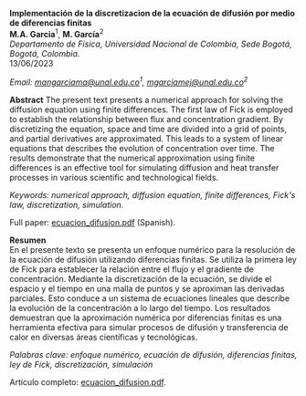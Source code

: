 **Implementación de la discretizacion de la ecuación de difusión por
medio de diferencias finitas**  
**M.A. Garcia**<sup>1</sup>, **M. García**<sup>2</sup>  
*Departamento de Física, Universidad Nacional de Colombia, Sede Bogotá,
Bogotá, Colombia.*  
13/06/2023

*Email: mangarciama@unal.edu.co<sup>1</sup>, mgarciamej@unal.edu.co<sup>2</sup>*  

**Abstract**
The present text presents a numerical approach for solving the diffusion equation using finite differences. The first law of Fick is employed to establish the relationship between flux and concentration gradient. By discretizing the equation, space and time are divided into a grid of points, and partial derivatives are approximated. This leads to a system of linear equations that describes the evolution of concentration over time. The results demonstrate that the numerical approximation using finite differences is an effective tool for simulating diffusion and heat transfer processes in various scientific and technological fields.

*Keywords: numerical approach, diffusion equation, finite differences, Fick's law, discretization, simulation.*

Full paper: [ecuacion_difusion.pdf](assets/ecuacion_difusion.pdf) (Spanish).

**Resumen**  
En el presente texto se presenta un enfoque numérico para la resolución de la ecuación de difusión utilizando diferencias finitas. Se utiliza la primera ley de Fick para establecer la relación entre el flujo y el gradiente de concentración. Mediante la discretización de la ecuación, se divide el espacio y el tiempo en una malla de puntos y se aproximan las derivadas parciales. Esto conduce a un sistema de ecuaciones lineales que describe la evolución de la concentración a lo largo del tiempo. Los resultados demuestran que la aproximación numérica por diferencias finitas es una herramienta efectiva para simular procesos de difusión y transferencia de calor en diversas áreas científicas y tecnológicas.

*Palabras clave: enfoque numérico, ecuación de difusión, diferencias finitas, ley de Fick, discretización, simulación*

Artículo completo: [ecuacion_difusion.pdf](assets/ecuacion_difusion.pdf).

